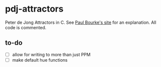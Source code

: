 # pdj-attractors

Peter de Jong Attractors in C. See [Paul Bourke's site](http://paulbourke.net/fractals/peterdejong/) for an explanation. All code is commented.

## to-do

- [ ] allow for writing to more than just PPM
- [ ] make default hue functions
